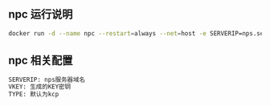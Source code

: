 ## npc 运行说明
```bash
docker run -d --name npc --restart=always --net=host -e SERVERIP=nps.server -e VKEY=abcd
```

## npc 相关配置
```bash
SERVERIP: nps服务器域名
VKEY: 生成的KEY密钥
TYPE: 默认为kcp
```
